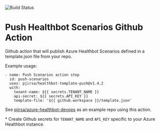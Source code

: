 ![Build Status](https://github.com/pjirsa/healthbot-template-push/workflows/main/badge.svg)
# Push Healthbot Scenarios Github Action
Github action that will publish Azure Healthbot Scenarios defined in a template.json file from your repo.

Example usage:
```
- name: Push Scenarios action step
  id: push-scenarios
  uses: pjirsa/healthbot-template-push@v1.4.2
  with:
    tenant-name: ${{ secrets.TENANT_NAME }}
    api-secret: ${{ secrets.API_KEY }}
    template-file: '${{ github.workspace }}/template.json'
```

See [pjirsa/azure-healthbot-devops](https://github.com/pjirsa/azure-healthbot-devops) as an example repo using this action.

\* Create Github secrets for `TENANT_NAME` and `API_KEY` specific to your Azure Healthbot instance.